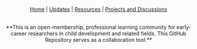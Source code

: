 <p align="center">
 <a href="https://scools.github.io/Home/">Home</a>  |
 <a href="https://scools.github.io/Updates/">Updates</a>  |
 <a href="https://scools.github.io/Resources/">Resources</a>  |
 <a href="https://github.com/scools/Research-Network/projects/2">Projects and Discussions</a>
<br><br>
</p>

<p align="center">
**This is an open-membership, professional learning community for early-career researchers in child development and related fields. This GitHub Repository serves as a collaboration tool.**
</p>
